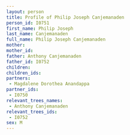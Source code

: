 ```yaml
---
layout: person
title: Profile of Philip Joseph Canjemanaden
person_id: I0751
first_name: Philip Joseph
last_name: Canjemanaden
full_name: Philip Joseph Canjemanaden
mother: 
mother_id: 
father: Anthony Canjemanaden
father_id: I0752
children:
children_ids:
partners:
 - Magdalene Dorothea Anandappa
partner_ids:
 - I0750
relevant_trees_names:
 - Anthony Canjemanaden
relevant_trees_ids:
 - I0752
sex: M
---
```


